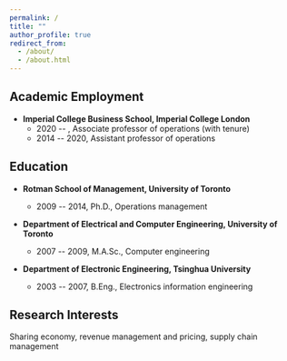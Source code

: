 ```yaml
---
permalink: /
title: ""
author_profile: true
redirect_from: 
  - /about/
  - /about.html
---
```

## Academic Employment
* **Imperial College Business School, Imperial College London**
    * 2020 -- , Associate professor of operations (with tenure)
    * 2014 -- 2020, Assistant professor of operations

## Education
* **Rotman School of Management, University of Toronto**
    * 2009 -- 2014, Ph.D., Operations management

* **Department of Electrical and Computer Engineering, University of Toronto**
    * 2007 -- 2009, M.A.Sc., Computer engineering

* **Department of Electronic Engineering, Tsinghua University**
    * 2003 -- 2007, B.Eng., Electronics information engineering

## Research Interests
Sharing economy, revenue management and pricing, supply chain management
